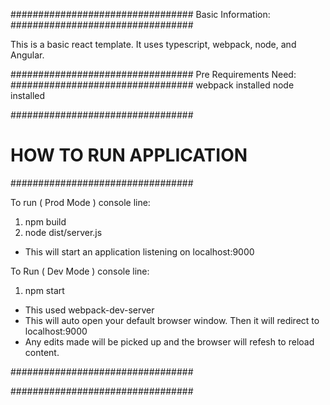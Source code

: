 #################################
Basic Information:
#################################

This is a basic react template. It uses typescript, webpack, node, and Angular. 

#################################
Pre Requirements Need:
#################################
webpack installed
node installed 

#################################
# HOW TO RUN APPLICATION
#################################

To run ( Prod Mode ) console line: 
1. npm build
2. node dist/server.js
  - This will start an application listening on localhost:9000
  

To Run ( Dev Mode ) console line:
1. npm start
  - This used webpack-dev-server
  - This will auto open your default browser window. Then it will redirect to localhost:9000
  - Any edits made will be picked up and the browser will refesh to reload content.

#################################

#################################